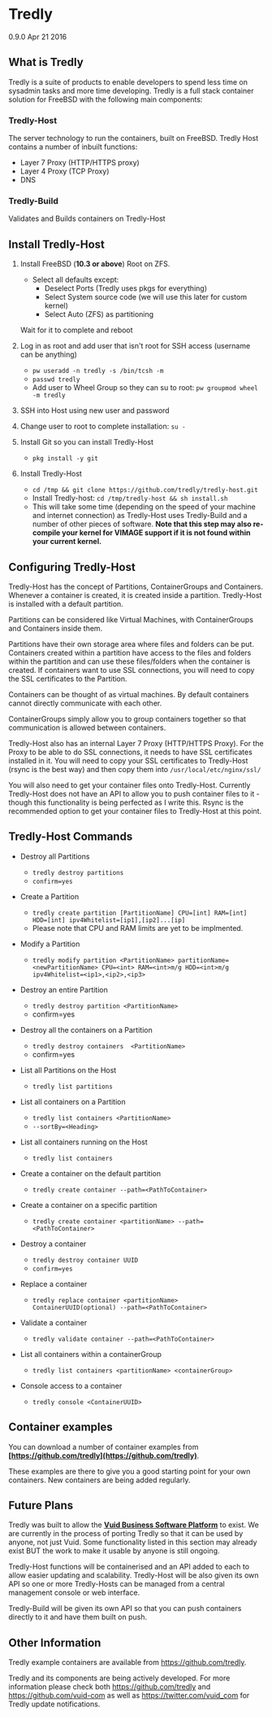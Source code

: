 # Tredly

0.9.0 Apr 21 2016

## What is Tredly

Tredly is a suite of products to enable developers to spend less time on sysadmin tasks and more time developing. Tredly is a full stack container solution for FreeBSD with the following main components:

### Tredly-Host
The server technology to run the containers, built on FreeBSD. Tredly Host contains a number of inbuilt functions:

  * Layer 7 Proxy (HTTP/HTTPS proxy)
  * Layer 4 Proxy (TCP Proxy)
  * DNS

### Tredly-Build

Validates and Builds containers on Tredly-Host

## Install Tredly-Host

1. Install FreeBSD (**10.3 or above**) Root on ZFS.

	* Select all defaults except:
    	* Deselect Ports (Tredly uses pkgs for everything)
    	* Select System source code (we will use this later for custom kernel)
    	* Select Auto (ZFS) as partitioning

    Wait for it to complete and reboot

2. Log in as root and add user that isn't root for SSH access (username can be anything)

    * `pw useradd -n tredly -s /bin/tcsh -m`
    * `passwd tredly`
    * Add user to Wheel Group so they can su to root: `pw groupmod wheel -m tredly`

3. SSH into Host using new user and password
4. Change user to root to complete installation: `su -`
5. Install Git so you can install Tredly-Host
    * `pkg install -y git`
6. Install Tredly-Host
    * `cd /tmp && git clone https://github.com/tredly/tredly-host.git`
    * Install Tredly-host: `cd /tmp/tredly-host && sh install.sh`
    * This will take some time (depending on the speed of your machine and internet connection) as Tredly-Host uses Tredly-Build and a number of other pieces of software. **Note that this step may also re-compile your kernel for VIMAGE support if it is not found within your current kernel.**

## Configuring Tredly-Host

Tredly-Host has the concept of Partitions, ContainerGroups and Containers. Whenever a container is created, it is created inside a partition. Tredly-Host is installed with a default partition.

Partitions can be considered like Virtual Machines, with ContainerGroups and Containers inside them.

Partitions have their own storage area where files and folders can be put. Containers created within a partition have access to the files and folders within the partition and can use these files/folders when the container is created. If containers want to use SSL connections, you will need to copy the SSL certificates to the Partition.

Containers can be thought of as virtual machines. By default containers cannot directly communicate with each other.

ContainerGroups simply allow you to group containers together so that communication is allowed between containers.

Tredly-Host also has an internal Layer 7 Proxy (HTTP/HTTPS Proxy). For the Proxy to be able to do SSL connections, it needs to have SSL certificates installed in it. You will need to copy your SSL certificates to Tredly-Host (rsync is the best way) and then copy them into `/usr/local/etc/nginx/ssl/`

You will also need to get your container files onto Tredly-Host. Currently Tredly-Host does not have an API to allow you to push container files to it - though this functionality is being perfected as I write this. Rsync is the recommended option to get your container files to Tredly-Host at this point.


## Tredly-Host Commands

* Destroy all Partitions
    - `tredly destroy partitions`
    - `confirm=yes`

* Create a Partition
    - `tredly create partition [PartitionName] CPU=[int] RAM=[int] HDD=[int] ipv4Whitelist=[ip1],[ip2]...[ip]`
    - Please note that CPU and RAM limits are yet to be implmented.

* Modify a Partition
    - `tredly modify partition <PartitionName> partitionName=<newPartitionName> CPU=<int> RAM=<int>m/g HDD=<int>m/g ipv4Whitelist=<ip1>,<ip2>,<ip3>`

* Destroy an entire Partition
    - `tredly destroy partition <PartitionName>`
    - confirm=yes

* Destroy all the containers on a Partition
    - `tredly destroy containers  <PartitionName>`
    - confirm=yes

* List all Partitions on the Host
    - `tredly list partitions`

* List all containers on a Partition
    - `tredly list containers <PartitionName>`
    - `--sortBy=<Heading>`

* List all containers running on the Host
    - `tredly list containers`

* Create a container on the default partition
    - `tredly create container --path=<PathToContainer>`

* Create a container on a specific partition
    - `tredly create container <partitionName> --path=<PathToContainer>`

* Destroy a container
    - `tredly destroy container UUID`
    - `confirm=yes`

* Replace a container
    - `tredly replace container <partitionName> ContainerUUID(optional) --path=<PathToContainer>`

* Validate a container
    - `tredly validate container --path=<PathToContainer>`

* List all containers within a containerGroup
    - `tredly list containers <partitionName> <containerGroup>`

* Console access to a container
    - `tredly console <ContainerUUID>`


## Container examples

You can download a number of container examples from **[https://github.com/tredly](https://github.com/tredly)**.

These examples are there to give you a good starting point for your own containers. New containers are being added regularly.

## Future Plans

Tredly was built to allow the **[Vuid Business Software Platform](https://www.vuid.com)** to exist. We are currently in the process of porting Tredly so that it can be used by anyone, not just Vuid. Some functionality listed in this section may already exist BUT the work to make it usable by anyone is still ongoing.

Tredly-Host functions will be containerised and an API added to each to allow easier updating and scalability. Tredly-Host will be also given its own API so one or more Tredly-Hosts can be managed from a central management console or web interface.

Tredly-Build will be given its own API so that you can push containers directly to it and have them built on push.


## Other Information

Tredly example containers are available from https://github.com/tredly.

Tredly and its components are being actively developed. For more information please check both https://github.com/tredly and https://github.com/vuid-com as well as https://twitter.com/vuid_com for Tredly update notifications.
